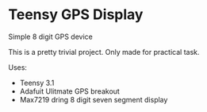 # Teensy GPS Display
Simple 8 digit GPS device

This is a pretty trivial project. Only made for practical task.

Uses:
 * Teensy 3.1
 * Adafuit Ulitmate GPS breakout
 * Max7219 dring 8 digit seven segment display
 
 

